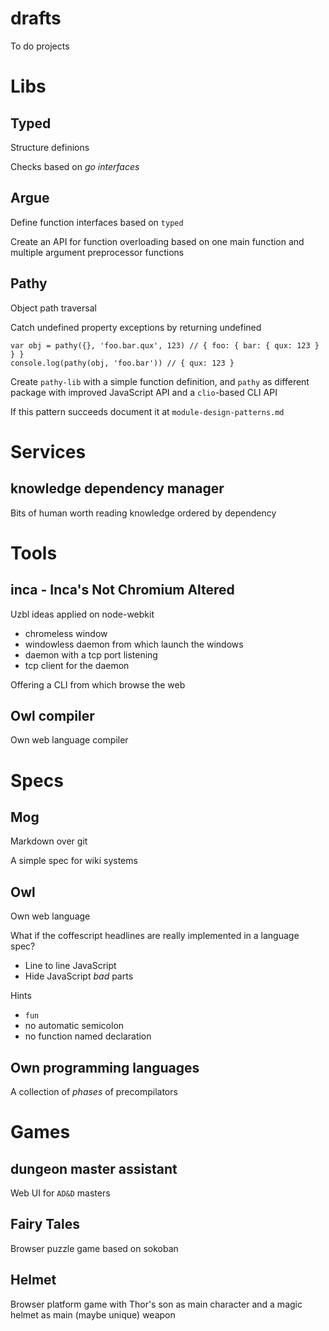 # drafts

To do projects

# Libs

## Typed

Structure definions

Checks based on *go interfaces*

## Argue

Define function interfaces based on `typed`

Create an API for function overloading based on one main function and multiple
argument preprocessor functions

## Pathy

Object path traversal

Catch undefined property exceptions by returning undefined

    var obj = pathy({}, 'foo.bar.qux', 123) // { foo: { bar: { qux: 123 } } }
    console.log(pathy(obj, 'foo.bar')) // { qux: 123 }

Create `pathy-lib` with a simple function definition, and `pathy` as different
package with improved JavaScript API and a `clio`-based CLI API

If this pattern succeeds document it at `module-design-patterns.md`

# Services

## knowledge dependency manager

Bits of human worth reading knowledge ordered by dependency

# Tools

## inca - Inca's Not Chromium Altered

Uzbl ideas applied on node-webkit

*   chromeless window
*   windowless daemon from which launch the windows
*   daemon with a tcp port listening
*   tcp client for the daemon

Offering a CLI from which browse the web

## Owl compiler

Own web language compiler

# Specs

## Mog

Markdown over git

A simple spec for wiki systems

## Owl

Own web language

What if the coffescript headlines are really implemented in a language spec?

*   Line to line JavaScript
*   Hide JavaScript *bad* parts

Hints

*   `fun`
*   no automatic semicolon
*   no function named declaration

## Own programming languages

A collection of *phases* of precompilators

# Games

## dungeon master assistant

Web UI for `AD&D` masters

## Fairy Tales

Browser puzzle game based on sokoban

## Helmet

Browser platform game with Thor's son as main character and a magic helmet as
main (maybe unique) weapon
